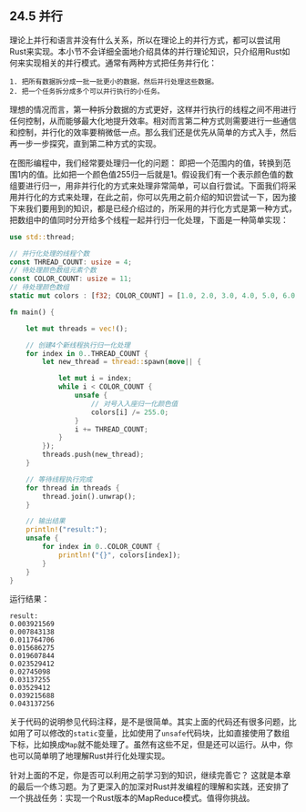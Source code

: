 ## 24.5 并行
理论上并行和语言并没有什么关系，所以在理论上的并行方式，都可以尝试用Rust来实现。本小节不会详细全面地介绍具体的并行理论知识，只介绍用Rust如何来实现相关的并行模式。通常有两种方式把任务并行化：

    1. 把所有数据拆分成一批一批更小的数据，然后并行处理这些数据。
    2. 把一个任务拆分成多个可以并行执行的小任务。
    
理想的情况而言，第一种拆分数据的方式更好，这样并行执行的线程之间不用进行任何控制，从而能够最大化地提升效率。相对而言第二种方式则需要进行一些通信和控制，并行化的效率要稍微低一点。那么我们还是优先从简单的方式入手，然后再一步一步探究，直到第二种方式的实现。

在图形编程中，我们经常要处理归一化的问题： 即把一个范围内的值，转换到范围1内的值。比如把一个颜色值255归一后就是1。假设我们有一个表示颜色值的数组要进行归一，用非并行化的方式来处理非常简单，可以自行尝试。下面我们将采用并行化的方式来处理，在此之前，你可以先用之前介绍的知识尝试一下，因为接下来我们要用到的知识，都是已经介绍过的，所采用的并行化方式是第一种方式，把数组中的值同时分开给多个线程一起并行归一化处理，下面是一种简单实现：

```rust
use std::thread;

// 并行化处理的线程个数
const THREAD_COUNT: usize = 4;
// 待处理颜色数组元素个数
const COLOR_COUNT: usize = 11;
// 待处理颜色数组
static mut colors : [f32; COLOR_COUNT] = [1.0, 2.0, 3.0, 4.0, 5.0, 6.0, 7.0, 8.0, 9.0, 10.0, 11.0]; 

fn main() {

	let mut threads = vec!();

	// 创建4个新线程执行归一化处理
	for index in 0..THREAD_COUNT {
	    let new_thread = thread::spawn(move|| {

	    	let mut i = index;
	    	while i < COLOR_COUNT {
	    	    unsafe {
	    	    	// 对号入入座归一化颜色值
	    	    	colors[i] /= 255.0;
				}
				i += THREAD_COUNT;
	    	}
		});
		threads.push(new_thread);
	}

	// 等待线程执行完成
	for thread in threads {
	    thread.join().unwrap();
	}

	// 输出结果
	println!("result:");
	unsafe {
		for index in 0..COLOR_COUNT {
		    println!("{}", colors[index]);
		}
	}
}
```
运行结果：
```
result:
0.003921569
0.007843138
0.011764706
0.015686275
0.019607844
0.023529412
0.02745098
0.03137255
0.03529412
0.039215688
0.043137256
```
关于代码的说明参见代码注释，是不是很简单。其实上面的代码还有很多问题，比如用了可以修改的`static`变量，比如使用了`unsafe`代码块，比如直接使用了数组下标，比如换成`Map`就不能处理了。虽然有这些不足，但是还可以运行。从中，你也可以简单明了地理解Rust并行化处理实现。

针对上面的不足，你是否可以利用之前学习到的知识，继续完善它？ 这就是本章的最后一个练习题。为了更深入的加深对Rust并发编程的理解和实践，还安排了一个挑战任务：实现一个Rust版本的MapReduce模式。值得你挑战。